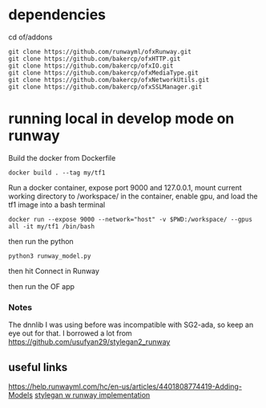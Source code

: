 # dependencies

cd of/addons
```
git clone https://github.com/runwayml/ofxRunway.git
git clone https://github.com/bakercp/ofxHTTP.git
git clone https://github.com/bakercp/ofxIO.git
git clone https://github.com/bakercp/ofxMediaType.git
git clone https://github.com/bakercp/ofxNetworkUtils.git
git clone https://github.com/bakercp/ofxSSLManager.git
```

# running local in develop mode on runway

Build the docker from Dockerfile
```
docker build . --tag my/tf1
```

Run a docker container, expose port 9000 and 127.0.0.1, mount current working directory to /workspace/ in the container, enable gpu, and load the tf1 image into a bash terminal
```
docker run --expose 9000 --network="host" -v $PWD:/workspace/ --gpus all -it my/tf1 /bin/bash
```

then run the python
```
python3 runway_model.py
```

then hit Connect in Runway

then run the OF app

### Notes

The dnnlib I was using before was incompatible with SG2-ada, so keep an eye out for that. I borrowed a lot from https://github.com/usufyan29/stylegan2_runway


## useful links

https://help.runwayml.com/hc/en-us/articles/4401808774419-Adding-Models
[stylegan w runway implementation](https://github.com/agermanidis/stylegan)

